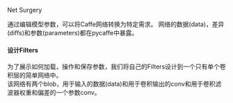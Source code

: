 Net Surgery

通过编辑模型参数，可以将Caffe网络转换为特定需求。 网络的数据(data)，差异(diffs)和参数(parameters)都在pycaffe中暴露。
>
#### 设计Filters
为了展示如何加载，操作和保存参数，我们将自己的Filters设计到一个只有单个卷积层的简单网络中。<br />
该网络有两个blob，用于输入的数据(data)和用于卷积输出的conv和用于卷积滤波器权重和偏差的一个参数conv。
